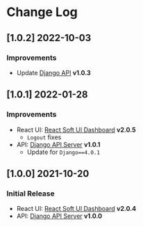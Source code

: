 # Change Log

## [1.0.2] 2022-10-03
### Improvements

- Update [Django API](https://github.com/app-generator/api-server-django) **v1.0.3**
  
## [1.0.1] 2022-01-28
### Improvements

- React UI: [React Soft UI Dashboard](https://github.com/app-generator/react-soft-ui-dashboard) **v2.0.5**
  - `Logout` fixes 
- API: [Django API Server](https://github.com/app-generator/api-server-django) **v1.0.1**
  - Update for `Django==4.0.1`

## [1.0.0] 2021-10-20
### Initial Release

- React UI: [React Soft UI Dashboard](https://github.com/app-generator/react-soft-ui-dashboard) **v2.0.4**    
- API: [Django API Server](https://github.com/app-generator/api-server-django) **v1.0.0**

